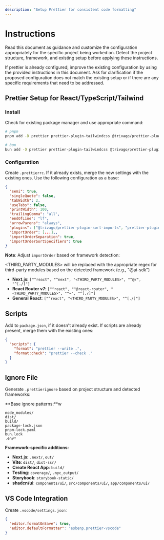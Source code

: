```yaml
---
description: "Setup Prettier for consistent code formatting"
---
```


# Instructions

Read this document as guidance and customize the configuration appropriately for the specific project being worked on. Detect the project structure, framework, and existing setup before applying these instructions.

If prettier is already configured, improve the existing configuration by using the provided instructions in this document. Ask for clarification if the proposed configuration does not match the existing setup or if there are any specific requirements that need to be addressed.

## Prettier Setup for React/TypeScript/Tailwind

### Install

Check for existing package manager and use appropriate command:

```bash
# pnpm
pnpm add -D prettier prettier-plugin-tailwindcss @trivago/prettier-plugin-sort-imports

# bun
bun add -D prettier prettier-plugin-tailwindcss @trivago/prettier-plugin-sort-imports
```

### Configuration

Create `.prettierrc`. If it already exists, merge the new settings with the existing ones. Use the following configuration as a base:

```json
{
  "semi": true,
  "singleQuote": false,
  "tabWidth": 2,
  "useTabs": false,
  "printWidth": 100,
  "trailingComma": "all",
  "endOfLine": "lf",
  "arrowParens": "always",
  "plugins": ["@trivago/prettier-plugin-sort-imports", "prettier-plugin-tailwindcss"],
  "importOrder": [...],,
  "importOrderSeparation": true,
  "importOrderSortSpecifiers": true
}
```

**Note**: Adjust `importOrder` based on framework detection:

<THIRD_PARTY_MODULES> will be replaced with the appropriate regex for third-party modules based on the detected framework (e.g., "@ai-sdk")

- **Next.js**: `["^react", "^next", "<THIRD_PARTY_MODULES>", "^@/", "^[./]"]`
- **React Router v7**: `["^react", "^@react-router", "<THIRD_PARTY_MODULES>", "^~", "^[./]"]`
- **General React**: `["^react", "<THIRD_PARTY_MODULES>", "^[./]"]`

## Scripts

Add to `package.json`, if it doesn't already exist. If scripts are already present, merge them with the existing ones:

```json
{
  "scripts": {
    "format": "prettier --write .",
    "format:check": "prettier --check ."
  }
}
```

## Ignore File

Generate `.prettierignore` based on project structure and detected frameworks:

**Base ignore patterns:**w

```
node_modules/
dist/
build/
package-lock.json
pnpm-lock.yaml
bun.lock
.env*
```

**Framework-specific additions:**

- **Next.js**: `.next/`, `out/`
- **Vite**: `dist/`, `dist-ssr/`
- **Create React App**: `build/`
- **Testing**: `coverage/`, `.nyc_output/`
- **Storybook**: `storybook-static/`
- **shadcn/ui**: `components/ui/`, `src/components/ui/`, `app/components/ui/`

## VS Code Integration

Create `.vscode/settings.json`:

```json
{
  "editor.formatOnSave": true,
  "editor.defaultFormatter": "esbenp.prettier-vscode"
}
```
